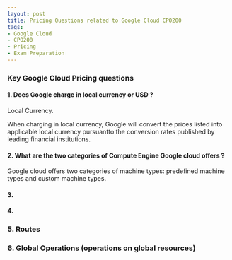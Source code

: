 ```yaml
---
layout: post
title: Pricing Questions related to Google Cloud CPO200
tags:
- Google Cloud
- CPO200
- Pricing 
- Exam Preparation
---
```


### Key Google Cloud Pricing questions


#### 1. Does Google charge in local currency or USD ?

Local Currency.

When charging in local currency, Google will convert the prices listed into applicable local currency pursuantto the conversion rates published by leading financial institutions.

#### 2. What are the two categories of Compute Engine Google cloud offers ?

Google cloud offers  two categories of machine types: predefined machine types and custom machine types.  

#### 3. 

#### 4. 

### 5. Routes

### 6. Global Operations (operations on global resources)



